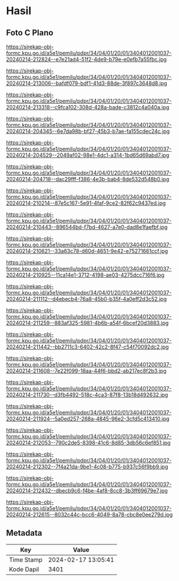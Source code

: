 # Hasil

## Foto C Plano

https://sirekap-obj-formc.kpu.go.id/a5e1/pemilu/pdpr/34/04/01/20/01/3404012001037-20240214-212824--e7e21ad4-51f2-4de9-b79e-e0efb7a55fbc.jpg

https://sirekap-obj-formc.kpu.go.id/a5e1/pemilu/pdpr/34/04/01/20/01/3404012001037-20240214-213006--bafdf079-bdf1-41d3-88de-3f897c3648d8.jpg

https://sirekap-obj-formc.kpu.go.id/a5e1/pemilu/pdpr/34/04/01/20/01/3404012001037-20240214-213318--c9fca102-308d-428a-bade-c3812c4a040a.jpg

https://sirekap-obj-formc.kpu.go.id/a5e1/pemilu/pdpr/34/04/01/20/01/3404012001037-20240214-204345--6e7da98b-bf27-45b3-b7ae-fa155cdec24c.jpg

https://sirekap-obj-formc.kpu.go.id/a5e1/pemilu/pdpr/34/04/01/20/01/3404012001037-20240214-204529--2049af02-98e1-4dc1-a314-1bd65d69abd7.jpg

https://sirekap-obj-formc.kpu.go.id/a5e1/pemilu/pdpr/34/04/01/20/01/3404012001037-20240214-204718--dac29fff-f386-4e3b-bab4-8de532d548b0.jpg

https://sirekap-obj-formc.kpu.go.id/a5e1/pemilu/pdpr/34/04/01/20/01/3404012001037-20240214-210214--87e5c167-5e91-4faf-9ce2-82f62c9437ed.jpg

https://sirekap-obj-formc.kpu.go.id/a5e1/pemilu/pdpr/34/04/01/20/01/3404012001037-20240214-210443--896544bd-f7bd-4627-a7e0-dad8e1faefbf.jpg

https://sirekap-obj-formc.kpu.go.id/a5e1/pemilu/pdpr/34/04/01/20/01/3404012001037-20240214-210621--33a63c78-d60d-4651-9e42-e75271661ccf.jpg

https://sirekap-obj-formc.kpu.go.id/a5e1/pemilu/pdpr/34/04/01/20/01/3404012001037-20240214-210925--11ca14e1-3712-4198-ae03-4275dcc716f6.jpg

https://sirekap-obj-formc.kpu.go.id/a5e1/pemilu/pdpr/34/04/01/20/01/3404012001037-20240214-211112--d4ebecb4-76a8-45b0-b35f-4a0eff2d3c52.jpg

https://sirekap-obj-formc.kpu.go.id/a5e1/pemilu/pdpr/34/04/01/20/01/3404012001037-20240214-211259--883af325-5981-4b6b-a54f-6bcef20d3883.jpg

https://sirekap-obj-formc.kpu.go.id/a5e1/pemilu/pdpr/34/04/01/20/01/3404012001037-20240214-211442--bb2711c3-6402-42c2-8f47-c54f70092dc2.jpg

https://sirekap-obj-formc.kpu.go.id/a5e1/pemilu/pdpr/34/04/01/20/01/3404012001037-20240214-211608--7e22f099-18aa-44f6-bbd2-ab217ec8f2b3.jpg

https://sirekap-obj-formc.kpu.go.id/a5e1/pemilu/pdpr/34/04/01/20/01/3404012001037-20240214-211730--d3fb4492-518c-4ca3-87f8-13b18d492632.jpg

https://sirekap-obj-formc.kpu.go.id/a5e1/pemilu/pdpr/34/04/01/20/01/3404012001037-20240214-211924--5a0ed257-268a-4845-96e2-3cfd5c413410.jpg

https://sirekap-obj-formc.kpu.go.id/a5e1/pemilu/pdpr/34/04/01/20/01/3404012001037-20240214-212053--790c2de5-8398-41c6-8d85-3db56c6ef851.jpg

https://sirekap-obj-formc.kpu.go.id/a5e1/pemilu/pdpr/34/04/01/20/01/3404012001037-20240214-212302--7f4a21da-9be1-4c08-b775-b937c56f9bb9.jpg

https://sirekap-obj-formc.kpu.go.id/a5e1/pemilu/pdpr/34/04/01/20/01/3404012001037-20240214-212432--dbecb9c6-f4be-4af8-8cc8-3b3ff69679e7.jpg

https://sirekap-obj-formc.kpu.go.id/a5e1/pemilu/pdpr/34/04/01/20/01/3404012001037-20240214-212615--8032c44c-bcc6-4049-8a78-cbc8e0ee279d.jpg


## Metadata

| Key        | Value               |
| ---------- | ------------------- |
| Time Stamp | 2024-02-17 13:05:41 |
| Kode Dapil | 3401                |



